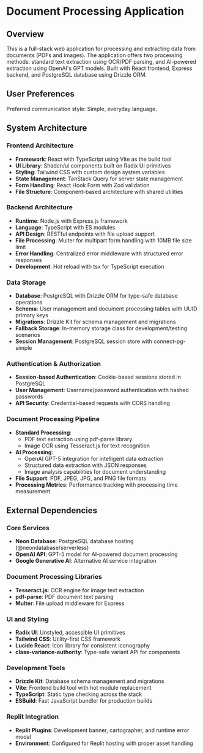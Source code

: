 # Document Processing Application

## Overview

This is a full-stack web application for processing and extracting data from documents (PDFs and images). The application offers two processing methods: standard text extraction using OCR/PDF parsing, and AI-powered extraction using OpenAI's GPT models. Built with React frontend, Express backend, and PostgreSQL database using Drizzle ORM.

## User Preferences

Preferred communication style: Simple, everyday language.

## System Architecture

### Frontend Architecture
- **Framework**: React with TypeScript using Vite as the build tool
- **UI Library**: Shadcn/ui components built on Radix UI primitives
- **Styling**: Tailwind CSS with custom design system variables
- **State Management**: TanStack Query for server state management
- **Form Handling**: React Hook Form with Zod validation
- **File Structure**: Component-based architecture with shared utilities

### Backend Architecture
- **Runtime**: Node.js with Express.js framework
- **Language**: TypeScript with ES modules
- **API Design**: RESTful endpoints with file upload support
- **File Processing**: Multer for multipart form handling with 10MB file size limit
- **Error Handling**: Centralized error middleware with structured error responses
- **Development**: Hot reload with tsx for TypeScript execution

### Data Storage
- **Database**: PostgreSQL with Drizzle ORM for type-safe database operations
- **Schema**: User management and document processing tables with UUID primary keys
- **Migrations**: Drizzle Kit for schema management and migrations
- **Fallback Storage**: In-memory storage class for development/testing scenarios
- **Session Management**: PostgreSQL session store with connect-pg-simple

### Authentication & Authorization
- **Session-based Authentication**: Cookie-based sessions stored in PostgreSQL
- **User Management**: Username/password authentication with hashed passwords
- **API Security**: Credential-based requests with CORS handling

### Document Processing Pipeline
- **Standard Processing**: 
  - PDF text extraction using pdf-parse library
  - Image OCR using Tesseract.js for text recognition
- **AI Processing**:
  - OpenAI GPT-5 integration for intelligent data extraction
  - Structured data extraction with JSON responses
  - Image analysis capabilities for document understanding
- **File Support**: PDF, JPEG, JPG, and PNG file formats
- **Processing Metrics**: Performance tracking with processing time measurement

## External Dependencies

### Core Services
- **Neon Database**: PostgreSQL database hosting (@neondatabase/serverless)
- **OpenAI API**: GPT-5 model for AI-powered document processing
- **Google Generative AI**: Alternative AI service integration

### Document Processing Libraries
- **Tesseract.js**: OCR engine for image text extraction
- **pdf-parse**: PDF document text parsing
- **Multer**: File upload middleware for Express

### UI and Styling
- **Radix UI**: Unstyled, accessible UI primitives
- **Tailwind CSS**: Utility-first CSS framework
- **Lucide React**: Icon library for consistent iconography
- **class-variance-authority**: Type-safe variant API for components

### Development Tools
- **Drizzle Kit**: Database schema management and migrations
- **Vite**: Frontend build tool with hot module replacement
- **TypeScript**: Static type checking across the stack
- **ESBuild**: Fast JavaScript bundler for production builds

### Replit Integration
- **Replit Plugins**: Development banner, cartographer, and runtime error modal
- **Environment**: Configured for Replit hosting with proper asset handling